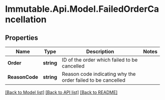 # Immutable.Api.Model.FailedOrderCancellation

## Properties

Name | Type | Description | Notes
------------ | ------------- | ------------- | -------------
**Order** | **string** | ID of the order which failed to be cancelled | 
**ReasonCode** | **string** | Reason code indicating why the order failed to be cancelled | 

[[Back to Model list]](../README.md#documentation-for-models) [[Back to API list]](../README.md#documentation-for-api-endpoints) [[Back to README]](../README.md)

